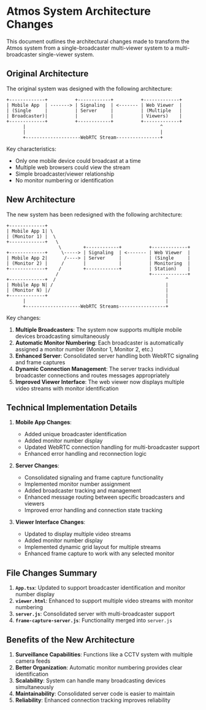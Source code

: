 # Atmos System Architecture Changes

This document outlines the architectural changes made to transform the Atmos system from a single-broadcaster multi-viewer system to a multi-broadcaster single-viewer system.

## Original Architecture

The original system was designed with the following architecture:

```
+-------------+          +------------+          +-------------+
| Mobile App  | -------> | Signaling  | <------- | Web Viewer  |
| (Single     |          | Server     |          | (Multiple   |
| Broadcaster)|          |            |          | Viewers)    |
+-------------+          +------------+          +-------------+
      |                                                 ^
      |                                                 |
      +--------------------WebRTC Stream----------------+
```

Key characteristics:
- Only one mobile device could broadcast at a time
- Multiple web browsers could view the stream
- Simple broadcaster/viewer relationship
- No monitor numbering or identification

## New Architecture

The new system has been redesigned with the following architecture:

```
+-------------+
| Mobile App 1| \
| (Monitor 1) |  \
+-------------+   \
                   \        +------------+          +-------------+
+-------------+     \-----> | Signaling  | <------- | Web Viewer  |
| Mobile App 2|      /----> | Server     |          | (Single     |
| (Monitor 2) |     /       |            |          | Monitoring  |
+-------------+    /        +------------+          | Station)    |
                  /                                 +-------------+
+-------------+  /                                        ^
| Mobile App N| /                                         |
| (Monitor N) |/                                          |
+-------------+                                           |
      |                                                   |
      +--------------------WebRTC Streams-----------------+
```

Key changes:
1. **Multiple Broadcasters**: The system now supports multiple mobile devices broadcasting simultaneously
2. **Automatic Monitor Numbering**: Each broadcaster is automatically assigned a monitor number (Monitor 1, Monitor 2, etc.)
3. **Enhanced Server**: Consolidated server handling both WebRTC signaling and frame captures
4. **Dynamic Connection Management**: The server tracks individual broadcaster connections and routes messages appropriately
5. **Improved Viewer Interface**: The web viewer now displays multiple video streams with monitor identification

## Technical Implementation Details

1. **Mobile App Changes**:
   - Added unique broadcaster identification
   - Added monitor number display
   - Updated WebRTC connection handling for multi-broadcaster support
   - Enhanced error handling and reconnection logic

2. **Server Changes**:
   - Consolidated signaling and frame capture functionality
   - Implemented monitor number assignment
   - Added broadcaster tracking and management
   - Enhanced message routing between specific broadcasters and viewers
   - Improved error handling and connection state tracking

3. **Viewer Interface Changes**:
   - Updated to display multiple video streams
   - Added monitor number display
   - Implemented dynamic grid layout for multiple streams
   - Enhanced frame capture to work with any selected monitor

## File Changes Summary

1. **`App.tsx`**: Updated to support broadcaster identification and monitor number display
2. **`viewer.html`**: Enhanced to support multiple video streams with monitor numbering
3. **`server.js`**: Consolidated server with multi-broadcaster support
4. **`frame-capture-server.js`**: Functionality merged into `server.js`

## Benefits of the New Architecture

1. **Surveillance Capabilities**: Functions like a CCTV system with multiple camera feeds
2. **Better Organization**: Automatic monitor numbering provides clear identification
3. **Scalability**: System can handle many broadcasting devices simultaneously
4. **Maintainability**: Consolidated server code is easier to maintain
5. **Reliability**: Enhanced connection tracking improves reliability